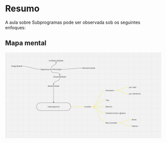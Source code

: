 # Resumo

A aula sobre Subprogramas pode ser observada sob os seguintes enfoques:

## Mapa mental

![Mapa mental da aula](../../../../../images/programacao_estruturada/pEstruturada41.png)